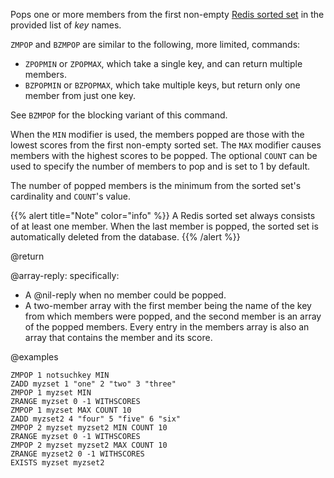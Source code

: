 Pops one or more members from the first non-empty [Redis sorted set](/docs/data-types/sorted-sets) in the provided list of _key_ names.

`ZMPOP` and `BZMPOP` are similar to the following, more limited, commands:

- `ZPOPMIN` or `ZPOPMAX`, which take a single key, and can return multiple members.
- `BZPOPMIN` or `BZPOPMAX`, which take multiple keys, but return only one member from just one key.

See `BZMPOP` for the blocking variant of this command.

When the `MIN` modifier is used, the members popped are those with the lowest scores from the first non-empty sorted set.
The `MAX` modifier causes members with the highest scores to be popped.
The optional `COUNT` can be used to specify the number of members to pop and is set to 1 by default.

The number of popped members is the minimum from the sorted set's cardinality and `COUNT`'s value.

{{% alert title="Note" color="info" %}}
A Redis sorted set always consists of at least one member.
When the last member is popped, the sorted set is automatically deleted from the database.
{{% /alert %}}

@return

@array-reply: specifically:

* A @nil-reply when no member could be popped.
* A two-member array with the first member being the name of the key from which members were popped, and the second member is an array of the popped members.
  Every entry in the members array is also an array that contains the member and its score.

@examples

```cli
ZMPOP 1 notsuchkey MIN
ZADD myzset 1 "one" 2 "two" 3 "three"
ZMPOP 1 myzset MIN
ZRANGE myzset 0 -1 WITHSCORES
ZMPOP 1 myzset MAX COUNT 10
ZADD myzset2 4 "four" 5 "five" 6 "six"
ZMPOP 2 myzset myzset2 MIN COUNT 10
ZRANGE myzset 0 -1 WITHSCORES
ZMPOP 2 myzset myzset2 MAX COUNT 10
ZRANGE myzset2 0 -1 WITHSCORES
EXISTS myzset myzset2
```
